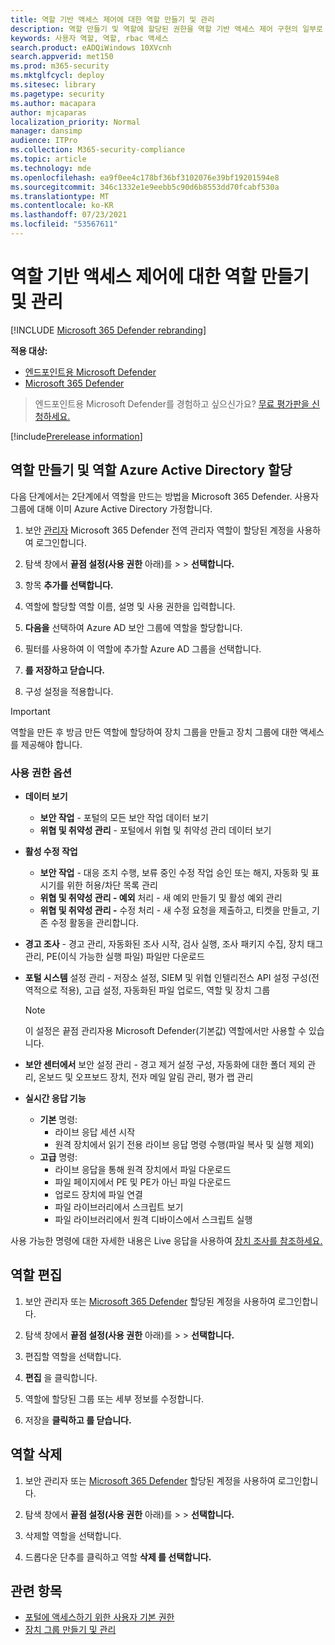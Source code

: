 ```yaml
---
title: 역할 기반 액세스 제어에 대한 역할 만들기 및 관리
description: 역할 만들기 및 역할에 할당된 권한을 역할 기반 액세스 제어 구현의 일부로 Microsoft 365 Defender
keywords: 사용자 역할, 역할, rbac 액세스
search.product: eADQiWindows 10XVcnh
search.appverid: met150
ms.prod: m365-security
ms.mktglfcycl: deploy
ms.sitesec: library
ms.pagetype: security
ms.author: macapara
author: mjcaparas
localization_priority: Normal
manager: dansimp
audience: ITPro
ms.collection: M365-security-compliance
ms.topic: article
ms.technology: mde
ms.openlocfilehash: ea9f0ee4c178bf36bf3102076e39bf19201594e8
ms.sourcegitcommit: 346c1332e1e9eebb5c90d6b8553dd70fcabf530a
ms.translationtype: MT
ms.contentlocale: ko-KR
ms.lasthandoff: 07/23/2021
ms.locfileid: "53567611"
---
```

# <a name="create-and-manage-roles-for-role-based-access-control"></a>역할 기반 액세스 제어에 대한 역할 만들기 및 관리

[!INCLUDE [Microsoft 365 Defender rebranding](../../includes/microsoft-defender.md)]

**적용 대상:**
- [엔드포인트용 Microsoft Defender](https://go.microsoft.com/fwlink/?linkid=2154037)
- [Microsoft 365 Defender](https://go.microsoft.com/fwlink/?linkid=2118804)

>엔드포인트용 Microsoft Defender를 경험하고 싶으신가요? [무료 평가판을 신청하세요.](https://www.microsoft.com/microsoft-365/windows/microsoft-defender-atp?ocid=docs-wdatp-roles-abovefoldlink)

[!include[Prerelease information](../../includes/prerelease.md)]

## <a name="create-roles-and-assign-the-role-to-an-azure-active-directory-group"></a>역할 만들기 및 역할 Azure Active Directory 할당

다음 단계에서는 2단계에서 역할을 만드는 방법을 Microsoft 365 Defender. 사용자 그룹에 대해 이미 Azure Active Directory 가정합니다.

1. 보안 [관리자](https://security.microsoft.com/) Microsoft 365 Defender 전역 관리자 역할이 할당된 계정을 사용하여 로그인합니다.

2. 탐색 창에서 **끝점 설정(사용 권한** 아래)를  >    >   **선택합니다.**

3. 항목 **추가를 선택합니다.**

4. 역할에 할당할 역할 이름, 설명 및 사용 권한을 입력합니다.

5. **다음을** 선택하여 Azure AD 보안 그룹에 역할을 할당합니다.

6. 필터를 사용하여 이 역할에 추가할 Azure AD 그룹을 선택합니다.

7. **를 저장하고 닫습니다.**

8. 구성 설정을 적용합니다.

> [!IMPORTANT]
> 역할을 만든 후 방금 만든 역할에 할당하여 장치 그룹을 만들고 장치 그룹에 대한 액세스를 제공해야 합니다.

### <a name="permission-options"></a>사용 권한 옵션

- **데이터 보기**
    - **보안 작업** - 포털의 모든 보안 작업 데이터 보기
    - **위협 및 취약성 관리** - 포털에서 위협 및 취약성 관리 데이터 보기

- **활성 수정 작업**
    - **보안 작업** - 대응 조치 수행, 보류 중인 수정 작업 승인 또는 해지, 자동화 및 표시기를 위한 허용/차단 목록 관리
    - **위협 및 취약성 관리 - 예외** 처리 - 새 예외 만들기 및 활성 예외 관리
    - **위협 및 취약성 관리 -** 수정 처리 - 새 수정 요청을 제출하고, 티켓을 만들고, 기존 수정 활동을 관리합니다.

- **경고 조사** - 경고 관리, 자동화된 조사 시작, 검사 실행, 조사 패키지 수집, 장치 태그 관리, PE(이식 가능한 실행 파일) 파일만 다운로드 

- **포털 시스템** 설정 관리 - 저장소 설정, SIEM 및 위협 인텔리전스 API 설정 구성(전역적으로 적용), 고급 설정, 자동화된 파일 업로드, 역할 및 장치 그룹

    > [!NOTE]
    > 이 설정은 끝점 관리자용 Microsoft Defender(기본값) 역할에서만 사용할 수 있습니다.

- **보안 센터에서** 보안 설정 관리 - 경고 제거 설정 구성, 자동화에 대한 폴더 제외 관리, 온보드 및 오프보드 장치, 전자 메일 알림 관리, 평가 랩 관리

- **실시간 응답 기능**
    - **기본** 명령:
        - 라이브 응답 세션 시작
        - 원격 장치에서 읽기 전용 라이브 응답 명령 수행(파일 복사 및 실행 제외)
    - **고급** 명령:
        - 라이브 응답을 통해 원격 장치에서 파일 다운로드
        - 파일 페이지에서 PE 및 PE가 아닌 파일 다운로드
        - 업로드 장치에 파일 연결
        - 파일 라이브러리에서 스크립트 보기
        - 파일 라이브러리에서 원격 디바이스에서 스크립트 실행

사용 가능한 명령에 대한 자세한 내용은 Live 응답을 사용하여 [장치 조사를 참조하세요.](live-response.md)
  
## <a name="edit-roles"></a>역할 편집

1. 보안 관리자 또는 [Microsoft 365 Defender](https://security.microsoft.com/) 할당된 계정을 사용하여 로그인합니다.

2. 탐색 창에서 **끝점 설정(사용 권한** 아래)를  >    >   **선택합니다.**

3. 편집할 역할을 선택합니다.

4. **편집** 을 클릭합니다.

5. 역할에 할당된 그룹 또는 세부 정보를 수정합니다. 

6. 저장을 **클릭하고 를 닫습니다.**

## <a name="delete-roles"></a>역할 삭제

1. 보안 관리자 또는 [Microsoft 365 Defender](https://security.microsoft.com/) 할당된 계정을 사용하여 로그인합니다.

2. 탐색 창에서 **끝점 설정(사용 권한** 아래)를  >    >   **선택합니다.**

3. 삭제할 역할을 선택합니다.

4. 드롭다운 단추를 클릭하고 역할 **삭제 를 선택합니다.**

## <a name="related-topic"></a>관련 항목

- [포털에 액세스하기 위한 사용자 기본 권한](basic-permissions.md)
- [장치 그룹 만들기 및 관리](machine-groups.md)
